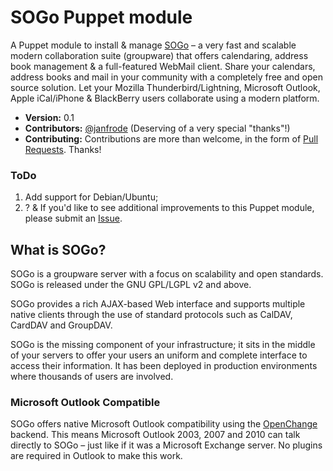 SOGo Puppet module
==================

A Puppet module to install &amp; manage [SOGo](http://www.inverse.ca/english/contributions/sogo.html) &ndash; a very fast and scalable modern collaboration suite (groupware) that offers calendaring, address book management &amp; a full-featured WebMail client. Share your calendars, address books and mail in your community with a completely free and open source solution. Let your Mozilla Thunderbird/Lightning, Microsoft Outlook, Apple iCal/iPhone &amp; BlackBerry users collaborate using a modern platform.

* **Version:** 0.1
* **Contributors:** [@janfrode](https://github.com/janfrode) (Deserving of a very special "thanks"!)
* **Contributing:** Contributions are more than welcome, in the form of [Pull Requests](https://github.com/vDevices/puppet-sogo/pulls). Thanks!

### ToDo

1. Add support for Debian/Ubuntu;
2. ? &amp; If you'd like to see additional improvements to this Puppet module, please submit an [Issue](https://github.com/vDevices/puppet-sogo/issues).

## What is SOGo?

SOGo is a groupware server with a focus on scalability and open standards. SOGo is released under the GNU GPL/LGPL v2 and above.

SOGo provides a rich AJAX-based Web interface and supports multiple native clients through the use of standard protocols such as CalDAV, CardDAV and GroupDAV.

SOGo is the missing component of your infrastructure; it sits in the middle of your servers to offer your users an uniform and complete interface to access their information. It has been deployed in production environments where thousands of users are involved.

### Microsoft Outlook Compatible

SOGo offers native Microsoft Outlook compatibility using the [OpenChange](http://www.openchange.org/) backend. This means Microsoft Outlook 2003, 2007 and 2010 can talk directly to SOGo &ndash; just like if it was a Microsoft Exchange server. No plugins are required in Outlook to make this work.
